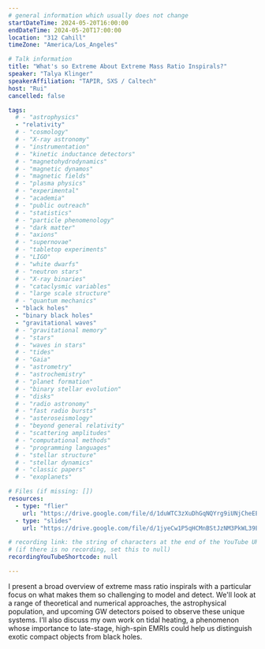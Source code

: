```yaml
---
# general information which usually does not change
startDateTime: 2024-05-20T16:00:00
endDateTime: 2024-05-20T17:00:00
location: "312 Cahill"
timeZone: "America/Los_Angeles"

# Talk information
title: "What's so Extreme About Extreme Mass Ratio Inspirals?"
speaker: "Talya Klinger"
speakerAffiliation: "TAPIR, SXS / Caltech"
host: "Rui"
cancelled: false

tags:
  # - "astrophysics"
  - "relativity"
  # - "cosmology"
  # - "X-ray astronomy"
  # - "instrumentation"
  # - "kinetic inductance detectors"
  # - "magnetohydrodynamics"
  # - "magnetic dynamos"
  # - "magnetic fields"
  # - "plasma physics"
  # - "experimental"
  # - "academia"
  # - "public outreach"
  # - "statistics"
  # - "particle phenomenology"
  # - "dark matter"
  # - "axions"
  # - "supernovae"
  # - "tabletop experiments"
  # - "LIGO"
  # - "white dwarfs"
  # - "neutron stars"
  # - "X-ray binaries"
  # - "cataclysmic variables"
  # - "large scale structure"
  # - "quantum mechanics"
  - "black holes"
  - "binary black holes"
  - "gravitational waves"
  # - "gravitational memory"
  # - "stars"
  # - "waves in stars"
  # - "tides"
  # - "Gaia"
  # - "astrometry"
  # - "astrochemistry"
  # - "planet formation"
  # - "binary stellar evolution"
  # - "disks"
  # - "radio astronomy"
  # - "fast radio bursts"
  # - "asteroseismology"
  # - "beyond general relativity"
  # - "scattering amplitudes"
  # - "computational methods"
  # - "programming languages"
  # - "stellar structure"
  # - "stellar dynamics"
  # - "classic papers"
  # - "exoplanets"

# Files (if missing: [])
resources:
  - type: "flier"
    url: "https://drive.google.com/file/d/1duWTC3zXuDhGqNQYrg9iUNjCheEEnkPQ/view?usp=drive_link"
  - type: "slides"
    url: "https://drive.google.com/file/d/1jyeCw1P5qHCMnBStJzNM3PkWL39E2HFR/view?usp=drive_link"

# recording link: the string of characters at the end of the YouTube URL
# (if there is no recording, set this to null)
recordingYouTubeShortcode: null

---
```


I present a broad overview of extreme mass ratio inspirals with a particular focus on what makes them so challenging to model and detect.
We'll look at a range of theoretical and numerical approaches, the astrophysical population, and upcoming GW detectors poised to observe these unique systems.
I'll also discuss my own work on tidal heating, a phenomenon whose importance to late-stage, high-spin EMRIs could help us distinguish exotic compact objects from black holes.

